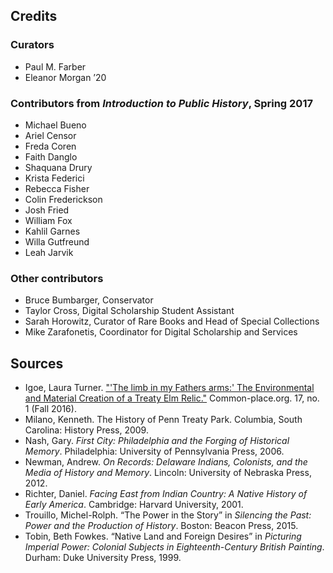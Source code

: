 ## Credits

### Curators
- Paul M. Farber
- Eleanor Morgan ’20

### Contributors from _Introduction to Public History_, Spring 2017 
- Michael Bueno
- Ariel Censor
- Freda Coren
- Faith Danglo
- Shaquana Drury
- Krista Federici
- Rebecca Fisher
- Colin Frederickson
- Josh Fried
- William Fox
- Kahlil Garnes
- Willa Gutfreund
- Leah Jarvik

### Other contributors
- Bruce Bumbarger, Conservator
- Taylor Cross, Digital Scholarship Student Assistant
- Sarah Horowitz, Curator of Rare Books and Head of Special Collections
- Mike Zarafonetis, Coordinator for Digital Scholarship and Services

## Sources
- Igoe, Laura Turner. ["'The limb in my Fathers arms:' The Environmental and Material Creation of a Treaty Elm Relic."](http://common-place.org/book/the-limb-in-my-fathers-arms-the-environmental-and-material-creation-of-a-treaty-elm-relic/) Common-place.org. 17, no. 1 (Fall 2016). 
- Milano, Kenneth. The History of Penn Treaty Park. Columbia, South Carolina: History Press, 2009. 
- Nash, Gary. _First City: Philadelphia and the Forging of Historical Memory_. Philadelphia: University of Pennsylvania Press, 2006.
- Newman, Andrew. _On Records: Delaware Indians, Colonists, and the Media of History and Memory_. Lincoln: University of Nebraska Press, 2012.
- Richter, Daniel. _Facing East from Indian Country: A Native History of Early America_. Cambridge: Harvard University, 2001. 
- Trouillo, Michel-Rolph. “The Power in the Story” in _Silencing the Past: Power and the Production of History_. Boston: Beacon Press, 2015.
- Tobin, Beth Fowkes. “Native Land and Foreign Desires” in _Picturing Imperial Power: Colonial Subjects in Eighteenth-Century British Painting_. Durham: Duke University Press, 1999.
